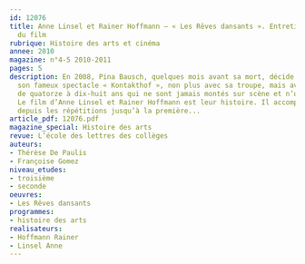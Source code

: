 ```yaml
---
id: 12076
title: Anne Linsel et Rainer Hoffmann – « Les Rêves dansants ». Entretien avec l’équipe
  du film
rubrique: Histoire des arts et cinéma
annee: 2010
magazine: n°4-5 2010-2011
pages: 5
description: En 2008, Pina Bausch, quelques mois avant sa mort, décide de reprendre
  son fameux spectacle « Kontakthof », non plus avec sa troupe, mais avec des adolescents
  de quatorze à dix-huit ans qui ne sont jamais montés sur scène et n’ont jamais dansé.
  Le film d’Anne Linsel et Rainer Hoffmann est leur histoire. Il accompagne le processus
  depuis les répétitions jusqu’à la première...
article_pdf: 12076.pdf
magazine_special: Histoire des arts
revue: L’école des lettres des collèges
auteurs:
- Thérèse De Paulis
- Françoise Gomez
niveau_etudes:
- troisième
- seconde
oeuvres:
- Les Rêves dansants
programmes:
- histoire des arts
realisateurs:
- Hoffmann Rainer
- Linsel Anne
---
```

